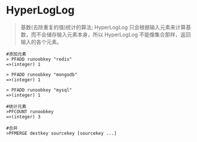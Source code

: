 # HyperLogLog

>基数(去除重复的值)统计的算法; HyperLogLog 只会根据输入元素来计算基数，而不会储存输入元素本身，所以 HyperLogLog 不能像集合那样，返回输入的各个元素。


```
#添加元素
> PFADD runoobkey "redis"
=>(integer) 1

> PFADD runoobkey "mongodb"
=>(integer) 1

> PFADD runoobkey "mysql"
=>(integer) 1

#统计元素
>PFCOUNT runoobkey
=>(integer) 3

#合并
>PFMERGE destkey sourcekey [sourcekey ...] 
```
